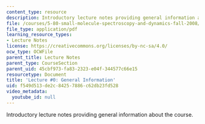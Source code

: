 ```yaml
---
content_type: resource
description: Introductory lecture notes providing general information about the course.
file: /courses/5-80-small-molecule-spectroscopy-and-dynamics-fall-2008/f549d513de2c84257886c62db23fd528_00_580ln_08.pdf
file_type: application/pdf
learning_resource_types:
- Lecture Notes
license: https://creativecommons.org/licenses/by-nc-sa/4.0/
ocw_type: OCWFile
parent_title: Lecture Notes
parent_type: CourseSection
parent_uid: 45cbf973-fa83-2323-e04f-344577c66e15
resourcetype: Document
title: 'Lecture #0: General Information'
uid: f549d513-de2c-8425-7886-c62db23fd528
video_metadata:
  youtube_id: null
---
```

Introductory lecture notes providing general information about the course.